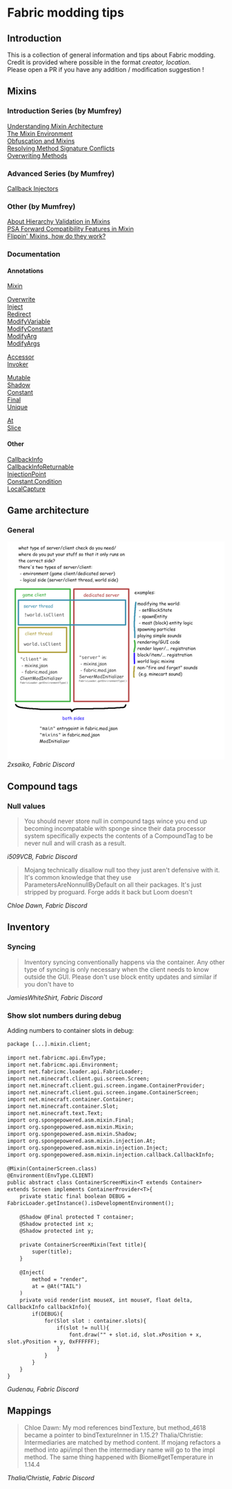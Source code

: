 # Fabric modding tips

## Introduction
This is a collection of general information and tips about Fabric modding. Credit is provided where possible in the format *creator, location*.\
Please open a PR if you have any addition / modification suggestion !

## Mixins
### Introduction Series (by Mumfrey)
[Understanding Mixin Architecture](https://github.com/SpongePowered/Mixin/wiki/Introduction-to-Mixins---Understanding-Mixin-Architecture)\
[The Mixin Environment](https://github.com/SpongePowered/Mixin/wiki/Introduction-to-Mixins---The-Mixin-Environment)\
[Obfuscation and Mixins](https://github.com/SpongePowered/Mixin/wiki/Introduction-to-Mixins---Obfuscation-and-Mixins)\
[Resolving Method Signature Conflicts](https://github.com/SpongePowered/Mixin/wiki/Introduction-to-Mixins---Resolving-Method-Signature-Conflicts)\
[Overwriting Methods](https://github.com/SpongePowered/Mixin/wiki/Introduction-to-Mixins---Overwriting-Methods)

### Advanced Series (by Mumfrey)
[Callback Injectors](https://github.com/SpongePowered/Mixin/wiki/Advanced-Mixin-Usage---Callback-Injectors)

### Other (by Mumfrey)
[About Hierarchy Validation in Mixins](https://github.com/SpongePowered/Mixin/wiki/About-Hierarchy-Validation-in-Mixins)\
[PSA Forward Compatibility Features in Mixin](https://github.com/SpongePowered/Mixin/wiki/PSA-Forward-Compatibility-Features-in-Mixin)\
[Flippin' Mixins, how do they work?](https://github.com/SpongePowered/Mixin/wiki/Flippin'-Mixins,-how-do-they-work%3F)

### Documentation
#### Annotations
[Mixin](http://jenkins.liteloader.com/view/Other/job/Mixin/javadoc/org/spongepowered/asm/mixin/Mixin.html)

[Overwrite](http://jenkins.liteloader.com/view/Other/job/Mixin/javadoc/org/spongepowered/asm/mixin/Overwrite.html)\
[Inject](http://jenkins.liteloader.com/view/Other/job/Mixin/javadoc/org/spongepowered/asm/mixin/injection/Inject.html)\
[Redirect](http://jenkins.liteloader.com/view/Other/job/Mixin/javadoc/org/spongepowered/asm/mixin/injection/Redirect.html)\
[ModifyVariable](http://jenkins.liteloader.com/view/Other/job/Mixin/javadoc/org/spongepowered/asm/mixin/injection/ModifyVariable.html)\
[ModifyConstant](http://jenkins.liteloader.com/view/Other/job/Mixin/javadoc/org/spongepowered/asm/mixin/injection/ModifyConstant.html)\
[ModifyArg](http://jenkins.liteloader.com/view/Other/job/Mixin/javadoc/org/spongepowered/asm/mixin/injection/ModifyArg.html)\
[ModifyArgs](http://jenkins.liteloader.com/view/Other/job/Mixin/javadoc/org/spongepowered/asm/mixin/injection/ModifyArgs.html)

[Accessor](http://jenkins.liteloader.com/view/Other/job/Mixin/javadoc/org/spongepowered/asm/mixin/gen/Accessor.html)\
[Invoker](http://jenkins.liteloader.com/view/Other/job/Mixin/javadoc/org/spongepowered/asm/mixin/gen/Invoker.html)

[Mutable](http://jenkins.liteloader.com/view/Other/job/Mixin/javadoc/org/spongepowered/asm/mixin/Mutable.html)\
[Shadow](http://jenkins.liteloader.com/view/Other/job/Mixin/javadoc/org/spongepowered/asm/mixin/Shadow.html)\
[Constant](http://jenkins.liteloader.com/view/Other/job/Mixin/javadoc/org/spongepowered/asm/mixin/injection/Constant.html)\
[Final](http://jenkins.liteloader.com/view/Other/job/Mixin/javadoc/org/spongepowered/asm/mixin/Final.html)\
[Unique](http://jenkins.liteloader.com/view/Other/job/Mixin/javadoc/org/spongepowered/asm/mixin/Unique.html)

[At](http://jenkins.liteloader.com/view/Other/job/Mixin/javadoc/org/spongepowered/asm/mixin/injection/At.html)\
[Slice](http://jenkins.liteloader.com/view/Other/job/Mixin/javadoc/org/spongepowered/asm/mixin/injection/Slice.html)

#### Other
[CallbackInfo](http://jenkins.liteloader.com/view/Other/job/Mixin/javadoc/org/spongepowered/asm/mixin/injection/callback/CallbackInfo.html)\
[CallbackInfoReturnable](http://jenkins.liteloader.com/view/Other/job/Mixin/javadoc/org/spongepowered/asm/mixin/injection/callback/CallbackInfoReturnable.html)\
[InjectionPoint](http://jenkins.liteloader.com/view/Other/job/Mixin/javadoc/org/spongepowered/asm/mixin/injection/InjectionPoint.html)\
[Constant.Condition](http://jenkins.liteloader.com/view/Other/job/Mixin/javadoc/org/spongepowered/asm/mixin/injection/Constant.Condition.html)\
[LocalCapture](http://jenkins.liteloader.com/view/Other/job/Mixin/javadoc/org/spongepowered/asm/mixin/injection/callback/LocalCapture.html)

## Game architecture
### General
![Game architecture by 2xsaiko](/images/game_architecture-2xsaiko-fabric_discord.png?raw=true "Game architecture")
*2xsaiko, Fabric Discord*

## Compound tags
### Null values
>You should never store null in compound tags wince you end up becoming incompatable with sponge since their data processor system specifically expects the contents of a CompoundTag to be never null and will crash as a result.

*i509VCB, Fabric Discord*

>Mojang technically disallow null too they just aren't defensive with it. It's common knowledge that they use ParametersAreNonnullByDefault on all their packages. It's just stripped by proguard. Forge adds it back but Loom doesn't

*Chloe Dawn, Fabric Discord*

## Inventory
### Syncing
>Inventory syncing conventionally happens via the container. Any other type of syncing is only necessary when the client needs to know outside the GUI. Please don't use block entity updates and similar if you don't have to

*JamiesWhiteShirt, Fabric Discord*

### Show slot numbers during debug
Adding numbers to container slots in debug:
```
package [...].mixin.client;

import net.fabricmc.api.EnvType;
import net.fabricmc.api.Environment;
import net.fabricmc.loader.api.FabricLoader;
import net.minecraft.client.gui.screen.Screen;
import net.minecraft.client.gui.screen.ingame.ContainerProvider;
import net.minecraft.client.gui.screen.ingame.ContainerScreen;
import net.minecraft.container.Container;
import net.minecraft.container.Slot;
import net.minecraft.text.Text;
import org.spongepowered.asm.mixin.Final;
import org.spongepowered.asm.mixin.Mixin;
import org.spongepowered.asm.mixin.Shadow;
import org.spongepowered.asm.mixin.injection.At;
import org.spongepowered.asm.mixin.injection.Inject;
import org.spongepowered.asm.mixin.injection.callback.CallbackInfo;

@Mixin(ContainerScreen.class)
@Environment(EnvType.CLIENT)
public abstract class ContainerScreenMixin<T extends Container> extends Screen implements ContainerProvider<T>{
    private static final boolean DEBUG = FabricLoader.getInstance().isDevelopmentEnvironment();

    @Shadow @Final protected T container;
    @Shadow protected int x;
    @Shadow protected int y;

    private ContainerScreenMixin(Text title){
        super(title);
    }

    @Inject(
        method = "render",
        at = @At("TAIL")
    )
    private void render(int mouseX, int mouseY, float delta, CallbackInfo callbackInfo){
        if(DEBUG){
            for(Slot slot : container.slots){
                if(slot != null){
                    font.draw("" + slot.id, slot.xPosition + x, slot.yPosition + y, 0xFFFFFF);
                }
            }
        }
    }
}
```

*Gudenau, Fabric Discord*

## Mappings
>Chloe Dawn: My mod references bindTexture, but method_4618 became a pointer to bindTextureInner in 1.15.2?
>Thalia/Christie: Intermediaries are matched by method content. If mojang refactors a method into api/impl then the intermediary name will go to the impl method. The same thing happened with Biome#getTemperature in 1.14.4

*Thalia/Christie, Fabric Discord*
